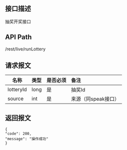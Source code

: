 ## 接口描述
抽奖开奖接口

## API Path
/rest/live/runLottery

## 请求报文
|名称|类型|是否必须|备注|
|-|:-|:-|:-|
|lotteryId|long|是|抽奖Id|
|source|int|是|来源（同speak接口）|

## 返回报文
    {
    "code": 200,
    "message": "操作成功"
    }
